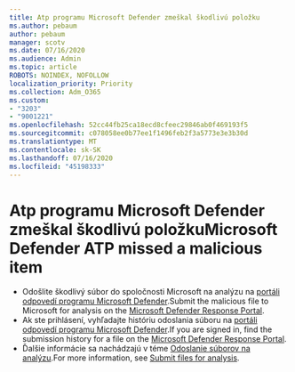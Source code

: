 ```yaml
---
title: Atp programu Microsoft Defender zmeškal škodlivú položku
ms.author: pebaum
author: pebaum
manager: scotv
ms.date: 07/16/2020
ms.audience: Admin
ms.topic: article
ROBOTS: NOINDEX, NOFOLLOW
localization_priority: Priority
ms.collection: Adm_O365
ms.custom:
- "3203"
- "9001221"
ms.openlocfilehash: 52cc44fb25ca18ecd8cfeec29846ab0f469193f5
ms.sourcegitcommit: c078058ee0b77ee1f1496feb2f3a5773e3e3b30d
ms.translationtype: MT
ms.contentlocale: sk-SK
ms.lasthandoff: 07/16/2020
ms.locfileid: "45198333"
---
```

# <a name="microsoft-defender-atp-missed-a-malicious-item"></a><span data-ttu-id="33c0c-102">Atp programu Microsoft Defender zmeškal škodlivú položku</span><span class="sxs-lookup"><span data-stu-id="33c0c-102">Microsoft Defender ATP missed a malicious item</span></span>

- <span data-ttu-id="33c0c-103">Odošlite škodlivý súbor do spoločnosti Microsoft na analýzu na [portáli odpovedí programu Microsoft Defender](https://www.microsoft.com/wdsi/filesubmission/).</span><span class="sxs-lookup"><span data-stu-id="33c0c-103">Submit the malicious file to Microsoft for analysis on the [Microsoft Defender Response Portal](https://www.microsoft.com/wdsi/filesubmission/).</span></span> 
- <span data-ttu-id="33c0c-104">Ak ste prihlásení, vyhľadajte históriu odoslania súboru na [portáli odpovedí programu Microsoft Defender](https://www.microsoft.com/wdsi/submissionhistory).</span><span class="sxs-lookup"><span data-stu-id="33c0c-104">If you are signed in, find the submission history for a file on the [Microsoft Defender Response Portal](https://www.microsoft.com/wdsi/submissionhistory).</span></span>
- <span data-ttu-id="33c0c-105">Ďalšie informácie sa nachádzajú v téme [Odoslanie súborov na analýzu](https://docs.microsoft.com/windows/security/threat-protection/intelligence/submission-guide).</span><span class="sxs-lookup"><span data-stu-id="33c0c-105">For more information, see [Submit files for analysis](https://docs.microsoft.com/windows/security/threat-protection/intelligence/submission-guide).</span></span>
